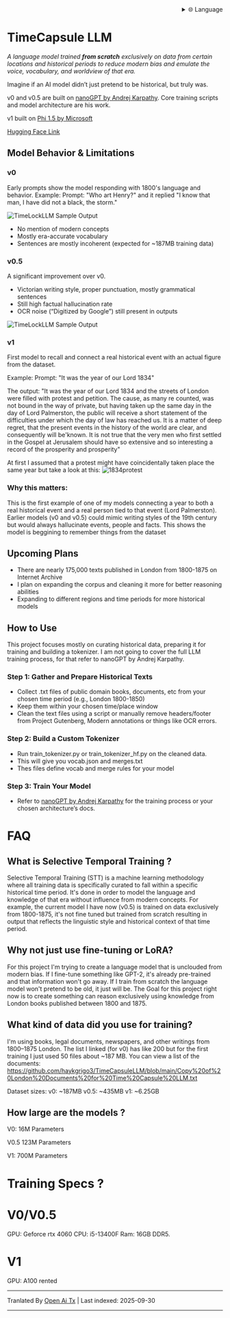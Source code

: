 
<div align="right">
  <details>
    <summary >🌐 Language</summary>
    <div>
      <div align="center">
        <a href="https://openaitx.github.io/view.html?user=haykgrigo3&project=TimeCapsuleLLM&lang=en">English</a>
        | <a href="https://openaitx.github.io/view.html?user=haykgrigo3&project=TimeCapsuleLLM&lang=zh-CN">Simplified Chinese</a>
        | <a href="#" title="Coming soon">Traditional Chinese (coming soon)</a> |
        | <a href="https://openaitx.github.io/view.html?user=haykgrigo3&project=TimeCapsuleLLM&lang=ja">Japanese</a>
        | <a href="https://openaitx.github.io/view.html?user=haykgrigo3&project=TimeCapsuleLLM&lang=ko">Korean</a>
        | <a href="#" title="Coming soon">Hindi (coming soon)</a> |
        | <a href="#" title="Coming soon">Thai (coming soon)</a> |
        | <a href="#" title="Coming soon">French (coming soon)</a>
        | <a href="#" title="Coming soon">German (coming soon)</a>
        | <a href="#" title="Coming soon">Spanish (coming soon)</a>
        | <a href="#" title="Coming soon">Italian (coming soon)</a>
        | <a href="#" title="Coming soon">Russian (coming soon)</a>
        | <a href="#" title="Coming soon">Portuguese (coming soon)</a>
        | <a href="#" title="Coming soon">Dutch (coming soon)</a>
        | <a href="#" title="Coming soon">Polish (coming soon)</a>
        | <a href="#" title="Coming soon">Arabic (coming soon)</a>
        | <a href="#" title="Coming soon">Persian (coming soon)</a>
        | <a href="#" title="Coming soon">Turkish (coming soon)</a>
        | <a href="#" title="Coming soon">Vietnamese (coming soon)</a>
        | <a href="#" title="Coming soon">Bahasa Indonesia (coming soon)</a>

      </div>
    </div>
  </details>
</div>

# TimeCapsule LLM

*A language model trained **from scratch** exclusively on data from certain locations and historical periods to reduce modern bias and emulate the voice, vocabulary, and worldview of that era.*

Imagine if an AI model didn’t just pretend to be historical, but truly was.

v0 and v0.5 are built on [nanoGPT by Andrej Karpathy](https://github.com/karpathy/nanoGPT). Core training scripts and model architecture are his work. 

v1 built on [Phi 1.5 by Microsoft](https://huggingface.co/microsoft/phi-1_5)

[Hugging Face Link](https://huggingface.co/haykgrigorian/TimeCapsuleLLM)


##  Model Behavior & Limitations

### **v0**  

Early prompts show the model responding with 1800's language and behavior. 
Example: Prompt: "Who art Henry?" and it replied "I know that man, I have did not a black, the storm." 

![TimeLockLLM Sample Output](https://github.com/haykgrigo3/TimeCapsuleLLM/blob/main/london_1800_1850_v0/timelockllm_sample_output.png?raw=true)

- No mention of modern concepts  
- Mostly era-accurate vocabulary  
- Sentences are mostly incoherent (expected for ~187MB training data)

### **v0.5** 

A significant improvement over v0.  
- Victorian writing style, proper punctuation, mostly grammatical sentences  
- Still high factual hallucination rate  
- OCR noise (“Digitized by Google”) still present in outputs

![TimeLockLLM Sample Output](https://github.com/haykgrigo3/TimeCapsuleLLM/blob/main/london_1800_1875_v0.5/fellowcitizens.png?raw=true)

### **v1**

First model to recall and connect a real historical event with an actual figure from the dataset.

Example: Prompt: "It was the year of our Lord 1834" 

The output: "It was the year of our Lord 1834 and the streets of London were filled with protest and petition. The cause, as many re counted, was not bound in the way of private, but having taken up the same day in the day of Lord Palmerston, the public will receive a short statement of the difficulties under which the day of law has reached us. It is a matter of deep regret, that the present events in the history of the world are clear, and consequently will be'known. It is not true that the very men who first settled in the Gospel at Jerusalem should have so extensive and so interesting a record of the prosperity and prosperity" 

At first I assumed that a protest might have coincidentally taken place the same year but take a look at this: ![1834protest](https://raw.githubusercontent.com/haykgrigo3/TimeCapsuleLLM/main/1834protest.png)

### Why this matters:

This is the first example of one of my models connecting a year to both a real historical event and a real person tied to that event (Lord Palmerston). Earlier models (v0 and v0.5) could mimic writing styles of the 19th century but would always hallucinate events, people and facts. This shows the model is beggining to remember things from the dataset 

## Upcoming Plans 

- There are nearly 175,000 texts published in London from 1800-1875 on Internet Archive 
- I plan on expanding the corpus and cleaning it more for better reasoning abilities
- Expanding to different regions and time periods for more historical models


## How to Use

This project focuses mostly on curating historical data, preparing it for training and building a tokenizer. I am not going to cover the full LLM training process, for that refer to nanoGPT by Andrej Karpathy.

### Step 1: Gather and Prepare Historical Texts 

- Collect .txt files of public domain books, documents, etc from your chosen time period (e.g., London 1800-1850) 
- Keep them within your chosen time/place window  
- Clean the text files using a script or manually remove headers/footer from Project Gutenberg, Modern annotations or things like OCR errors.

### Step 2: Build a Custom Tokenizer

- Run train_tokenizer.py or train_tokenizer_hf.py on the cleaned data.
- This will give you vocab.json and merges.txt
- Thes files define vocab and merge rules for your model

### Step 3: Train Your Model 

- Refer to [nanoGPT by Andrej Karpathy](https://github.com/karpathy/nanoGPT) for the training process or your chosen architecture’s docs.

# FAQ

## What is Selective Temporal Training ?

Selective Temporal Training (STT) is a machine learning methodology where all training data is specifically curated to fall within a specific historical time period. It's done in order to model the language and knowledge of that era without influence from modern concepts. For example, the current model I have now (v0.5) is trained on data exclusively from 1800-1875, it's not fine tuned but trained from scratch resulting in output that reflects the linguistic style and historical context of that time period.

## Why not just use fine-tuning or LoRA?

For this project I'm trying to create a language model that is unclouded from modern bias. If I fine-tune something like GPT-2, it's already pre-trained and that information won't go away. If I train from scratch the language model won't pretend to be old, it just will be. The Goal for this project right now is to create something can reason exclusively using knowledge from London books published between 1800 and 1875.

## What kind of data did you use for training?

I'm using books, legal documents, newspapers, and other writings from 1800–1875 London. The list I linked (for v0) has like 200 but for the first training I just used 50 files about ~187 MB. You can view a list of the documents:
https://github.com/haykgrigo3/TimeCapsuleLLM/blob/main/Copy%20of%20London%20Documents%20for%20Time%20Capsule%20LLM.txt

Dataset sizes:
v0: ~187MB
v0.5: ~435MB 
v1: ~6.25GB 

## How large are the models ?

V0: 16M Parameters

V0.5 123M Parameters

V1: 700M Parameters

# Training Specs ? 

# V0/V0.5
GPU: Geforce rtx 4060
CPU: i5-13400F 
Ram: 16GB DDR5.

# V1
GPU: A100 rented















---

Tranlated By [Open Ai Tx](https://github.com/OpenAiTx/OpenAiTx) | Last indexed: 2025-09-30

---